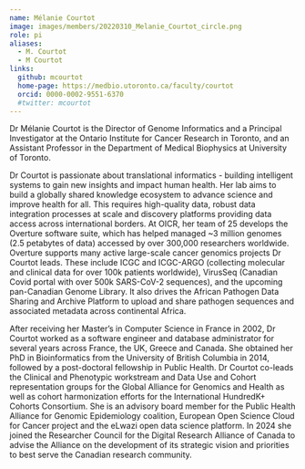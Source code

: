 ```yaml
---
name: Mélanie Courtot
image: images/members/20220310_Melanie_Courtot_circle.png
role: pi
aliases:
  - M. Courtot
  - M Courtot
links:
  github: mcourtot
  home-page: https://medbio.utoronto.ca/faculty/courtot
  orcid: 0000-0002-9551-6370
  #twitter: mcourtot
---
```


Dr Mélanie Courtot is the Director of Genome Informatics and a Principal Investigator at the Ontario Institute for Cancer Research in Toronto, and an Assistant Professor in the Department of Medical Biophysics at University of Toronto. 

Dr Courtot is passionate about translational informatics - building intelligent systems to gain new insights and impact human health. Her lab aims to build a globally shared knowledge ecosystem to advance science and improve health for all. This requires high-quality data, robust data integration processes at scale and discovery platforms providing data access across international borders. At OICR, her team of 25 develops the Overture software suite, which has helped managed ~3 million genomes (2.5 petabytes of data) accessed by over 300,000 researchers worldwide. Overture supports many active large-scale cancer genomics projects Dr Courtot leads. These include ICGC and ICGC-ARGO (collecting molecular and clinical data for over 100k patients worldwide), VirusSeq (Canadian Covid portal with over 500k SARS-CoV-2 sequences), and the upcoming pan-Canadian Genome Library. It also drives the African Pathogen Data Sharing and Archive Platform to upload and share pathogen sequences and associated metadata across continental Africa.


After receiving her Master’s in Computer Science in France in 2002, Dr Courtot worked as a software engineer and database administrator for several years across France, the UK, Greece and Canada. She obtained her PhD in Bioinformatics from the University of British Columbia in 2014, followed by a post-doctoral fellowship in Public Health. Dr Courtot co-leads the Clinical and Phenotypic workstream and Data Use and Cohort representation groups for the Global Alliance for Genomics and Health as well as cohort harmonization efforts for the International HundredK+ Cohorts Consortium. She is an advisory board member for the Public Health Alliance for Genomic Epidemiology coalition, European Open Science Cloud for Cancer project and the eLwazi open data science platform. In 2024 she joined the Researcher Council for the Digital Research Alliance of Canada to advise the Alliance on the development of its strategic vision and priorities to best serve the Canadian research community.
